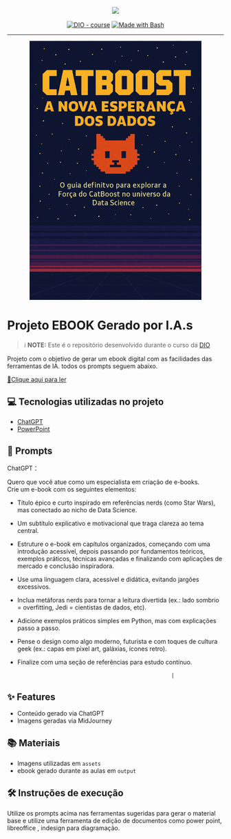 <p align="center">
    <img width="100" src=".ChatGPT Image 22 de set. de 2025, 12_00_00.png">
</p>


<p align="center">
<a href="https://dio.me/"><img src="https://img.shields.io/badge/DIO-Course-28DA77?logo=youtube" alt="DIO - course"></a>
<a href="https://www.gnu.org/software/bash/" title="Go to Bash homepage"><img src="https://img.shields.io/badge/Prompt-Project-blue?logo=gnu-bash&amp;logoColor=white" alt="Made with Bash"></a></p>

-------


<p align="center">
<img 
    src="./assets/ChatGPT Image 22 de set. de 2025, 12_00_00.png"
    width="400"  
/>
</p>

# Projeto EBOOK Gerado por I.A.s


 > ℹ️ **NOTE:** Este é o repositório desenvolvido durante o curso da [DIO](https://dio.me)

Projeto com o objetivo de gerar um ebook digital com as facilidades das ferramentas de IA. todos os prompts
seguem abaixo.

<a href="https://github.com/Sugaharaa/desafio-projeto-prompts-recipe-to-create-a-ebook/blob/main/output/ebook%20-%20template%20-%20new%20(1).pdf" title="View PDF now"> 📕Clique aqui para ler</a>

## 💻 Tecnologias utilizadas no projeto

- [ChatGPT](https://chat.openai.com/) 
- [PowerPoint](https://www.microsoft.com/en/microsoft-365/powerpoint)

## 🧠 Prompts


ChatGPT：

Quero que você atue como um especialista em criação de e-books.  
Crie um e-book com os seguintes elementos:  
- Título épico e curto inspirado em referências nerds (como Star Wars), mas conectado ao nicho de Data Science.  
- Um subtítulo explicativo e motivacional que traga clareza ao tema central.  
- Estruture o e-book em capítulos organizados, começando com uma introdução acessível, depois passando por fundamentos teóricos, exemplos práticos, técnicas avançadas e finalizando com aplicações de mercado e conclusão inspiradora.  
- Use uma linguagem clara, acessível e didática, evitando jargões excessivos.  
- Inclua metáforas nerds para tornar a leitura divertida (ex.: lado sombrio = overfitting, Jedi = cientistas de dados, etc).  
- Adicione exemplos práticos simples em Python, mas com explicações passo a passo.  
- Pense o design como algo moderno, futurista e com toques de cultura geek (ex.: capas em pixel art, galáxias, ícones retro).  
- Finalize com uma seção de referências para estudo contínuo.  

                                                        |

## ✨ Features

- Conteúdo gerado via ChatGPT
- Imagens geradas via MidJourney

## 📚 Materiais

- Imagens utilizadas em `assets`
- ebook gerado durante as aulas em `output`

## 🛠️ Instruções de execução

Utilize os prompts acima nas ferramentas sugeridas para gerar o material base e utilize uma ferramenta de edição de documentos como power point, libreoffice , indesign para diagramação.
